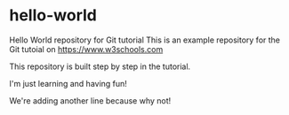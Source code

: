 # hello-world
Hello World repository for Git tutorial
This is an example repository for the Git tutoial on https://www.w3schools.com

This repository is built step by step in the tutorial.

I'm just learning and having fun!

We're adding another line because why not!
